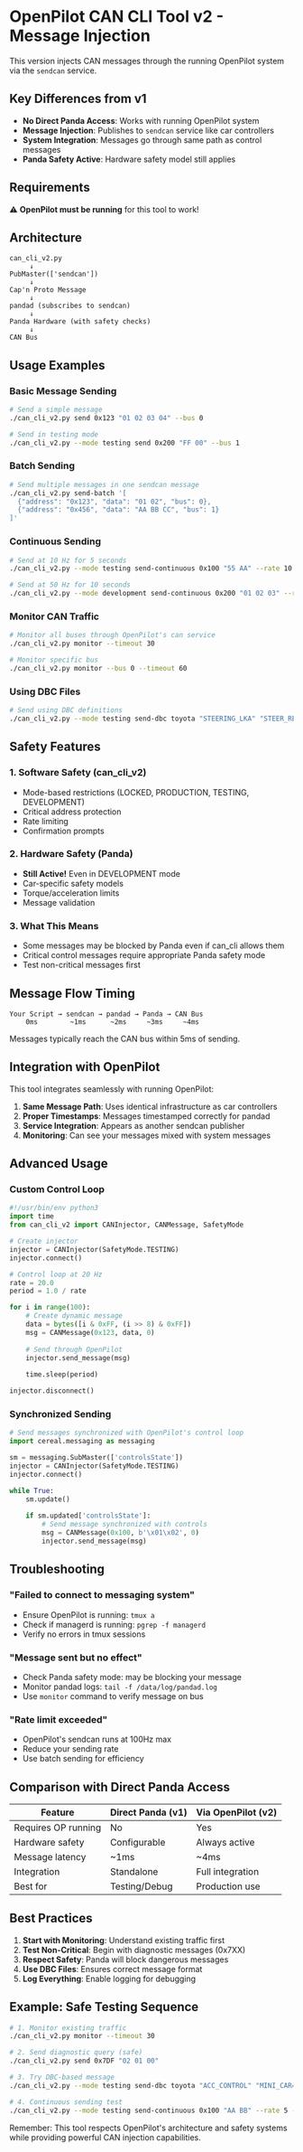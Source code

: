 # OpenPilot CAN CLI Tool v2 - Message Injection

This version injects CAN messages through the running OpenPilot system via the `sendcan` service.

## Key Differences from v1

- **No Direct Panda Access**: Works with running OpenPilot system
- **Message Injection**: Publishes to `sendcan` service like car controllers
- **System Integration**: Messages go through same path as control messages
- **Panda Safety Active**: Hardware safety model still applies

## Requirements

⚠️ **OpenPilot must be running** for this tool to work!

## Architecture

```
can_cli_v2.py
     ↓
PubMaster(['sendcan'])
     ↓
Cap'n Proto Message
     ↓
pandad (subscribes to sendcan)
     ↓
Panda Hardware (with safety checks)
     ↓
CAN Bus
```

## Usage Examples

### Basic Message Sending

```bash
# Send a simple message
./can_cli_v2.py send 0x123 "01 02 03 04" --bus 0

# Send in testing mode
./can_cli_v2.py --mode testing send 0x200 "FF 00" --bus 1
```

### Batch Sending

```bash
# Send multiple messages in one sendcan message
./can_cli_v2.py send-batch '[
  {"address": "0x123", "data": "01 02", "bus": 0},
  {"address": "0x456", "data": "AA BB CC", "bus": 1}
]'
```

### Continuous Sending

```bash
# Send at 10 Hz for 5 seconds
./can_cli_v2.py --mode testing send-continuous 0x100 "55 AA" --rate 10 --duration 5

# Send at 50 Hz for 10 seconds
./can_cli_v2.py --mode development send-continuous 0x200 "01 02 03" --rate 50 --duration 10
```

### Monitor CAN Traffic

```bash
# Monitor all buses through OpenPilot's can service
./can_cli_v2.py monitor --timeout 30

# Monitor specific bus
./can_cli_v2.py monitor --bus 0 --timeout 60
```

### Using DBC Files

```bash
# Send using DBC definitions
./can_cli_v2.py --mode testing send-dbc toyota "STEERING_LKA" "STEER_REQUEST=1,STEER_TORQUE_CMD=50"
```

## Safety Features

### 1. Software Safety (can_cli_v2)
- Mode-based restrictions (LOCKED, PRODUCTION, TESTING, DEVELOPMENT)
- Critical address protection
- Rate limiting
- Confirmation prompts

### 2. Hardware Safety (Panda)
- **Still Active!** Even in DEVELOPMENT mode
- Car-specific safety models
- Torque/acceleration limits
- Message validation

### 3. What This Means
- Some messages may be blocked by Panda even if can_cli allows them
- Critical control messages require appropriate Panda safety mode
- Test non-critical messages first

## Message Flow Timing

```
Your Script → sendcan → pandad → Panda → CAN Bus
    0ms        ~1ms      ~2ms     ~3ms     ~4ms
```

Messages typically reach the CAN bus within 5ms of sending.

## Integration with OpenPilot

This tool integrates seamlessly with running OpenPilot:

1. **Same Message Path**: Uses identical infrastructure as car controllers
2. **Proper Timestamps**: Messages timestamped correctly for pandad
3. **Service Integration**: Appears as another sendcan publisher
4. **Monitoring**: Can see your messages mixed with system messages

## Advanced Usage

### Custom Control Loop

```python
#!/usr/bin/env python3
import time
from can_cli_v2 import CANInjector, CANMessage, SafetyMode

# Create injector
injector = CANInjector(SafetyMode.TESTING)
injector.connect()

# Control loop at 20 Hz
rate = 20.0
period = 1.0 / rate

for i in range(100):
    # Create dynamic message
    data = bytes([i & 0xFF, (i >> 8) & 0xFF])
    msg = CANMessage(0x123, data, 0)
    
    # Send through OpenPilot
    injector.send_message(msg)
    
    time.sleep(period)

injector.disconnect()
```

### Synchronized Sending

```python
# Send messages synchronized with OpenPilot's control loop
import cereal.messaging as messaging

sm = messaging.SubMaster(['controlsState'])
injector = CANInjector(SafetyMode.TESTING)
injector.connect()

while True:
    sm.update()
    
    if sm.updated['controlsState']:
        # Send message synchronized with controls
        msg = CANMessage(0x100, b'\x01\x02', 0)
        injector.send_message(msg)
```

## Troubleshooting

### "Failed to connect to messaging system"
- Ensure OpenPilot is running: `tmux a`
- Check if managerd is running: `pgrep -f managerd`
- Verify no errors in tmux sessions

### "Message sent but no effect"
- Check Panda safety mode: may be blocking your message
- Monitor pandad logs: `tail -f /data/log/pandad.log`
- Use `monitor` command to verify message on bus

### "Rate limit exceeded"
- OpenPilot's sendcan runs at 100Hz max
- Reduce your sending rate
- Use batch sending for efficiency

## Comparison with Direct Panda Access

| Feature | Direct Panda (v1) | Via OpenPilot (v2) |
|---------|-------------------|-------------------|
| Requires OP running | No | Yes |
| Hardware safety | Configurable | Always active |
| Message latency | ~1ms | ~4ms |
| Integration | Standalone | Full integration |
| Best for | Testing/Debug | Production use |

## Best Practices

1. **Start with Monitoring**: Understand existing traffic first
2. **Test Non-Critical**: Begin with diagnostic messages (0x7XX)
3. **Respect Safety**: Panda will block dangerous messages
4. **Use DBC Files**: Ensures correct message format
5. **Log Everything**: Enable logging for debugging

## Example: Safe Testing Sequence

```bash
# 1. Monitor existing traffic
./can_cli_v2.py monitor --timeout 30

# 2. Send diagnostic query (safe)
./can_cli_v2.py send 0x7DF "02 01 00"

# 3. Try DBC-based message
./can_cli_v2.py --mode testing send-dbc toyota "ACC_CONTROL" "MINI_CAR=1"

# 4. Continuous sending test
./can_cli_v2.py --mode testing send-continuous 0x100 "AA BB" --rate 5 --duration 10
```

Remember: This tool respects OpenPilot's architecture and safety systems while providing powerful CAN injection capabilities.